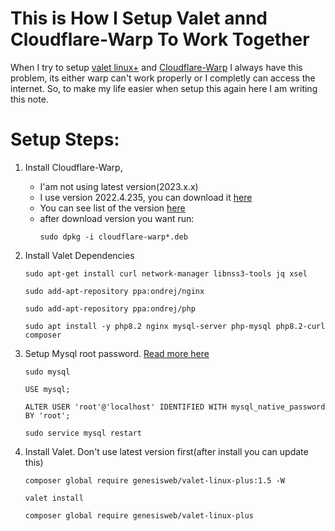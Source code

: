 # This is How I Setup Valet annd Cloudflare-Warp To Work Together

When I try to setup [valet linux+](https://valetlinux.plus/) and [Cloudflare-Warp](https://developers.cloudflare.com/cloudflare-one/connections/connect-devices/warp/download-warp/#linux) I always have this problem, its either warp can't work properly or I completly can access the internet.
So, to make my life easier when setup this again here I am writing this note.

# Setup Steps:

1. Install Cloudflare-Warp, 
    - I'am not using latest version(2023.x.x)
    - I use version 2022.4.235, you can download it [here](https://web.archive.org/web/20230218043526/https://pkg.cloudflareclient.com/uploads/cloudflare_warp_2022_4_235_1_amd64_c71a3ae2e7.deb)
    - You can see list of the version [here](https://web.archive.org/web/20230218043526/https://pkg.cloudflareclient.com/packages/cloudflare-warp)
    - after download version you want run:
        ```
        sudo dpkg -i cloudflare-warp*.deb
        ```
2. Install Valet Dependencies
    ```
    sudo apt-get install curl network-manager libnss3-tools jq xsel

    sudo add-apt-repository ppa:ondrej/nginx

    sudo add-apt-repository ppa:ondrej/php

    sudo apt install -y php8.2 nginx mysql-server php-mysql php8.2-curl composer
    ```

3. Setup Mysql root password. [Read more here](https://askubuntu.com/questions/1029177/error-1698-28000-access-denied-for-user-rootlocalhost-at-ubuntu-18-04)
    ```
    sudo mysql
    ```

    ```mysql
    USE mysql;

    ALTER USER 'root'@'localhost' IDENTIFIED WITH mysql_native_password BY 'root'; 
    ```

    ```
    sudo service mysql restart
    ```

3. Install Valet. Don't use latest version first(after install you can update this)
    ```
    composer global require genesisweb/valet-linux-plus:1.5 -W

    valet install

    composer global require genesisweb/valet-linux-plus
    ```
